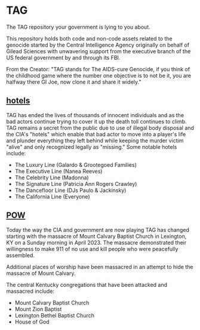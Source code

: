 # TAG
The TAG repository your government is lying to you about. 

This repository holds both code and non-code assets related to the genocide started by the Central Intelligence Agency originally on behalf of Gilead Sciences with unwavering support from the executive branch of the US federal government by and through its FBI. 

From the Creator: "TAG stands for The AIDS-cure Genocide, if you think of the childhood game where the number one objective is to not be it, you are halfway there GI Joe, now clone it and share it widely."

## [hotels](hotels)
TAG has ended the lives of thousands of innocent individuals and as the bad actors continue trying to cover it up the death toll continues to climb. TAG remains a secret from the public due to use of illegal body disposal and the CIA's "hotels" which enable that bad actor to move into a player's life and plunder everything they left behind while keeping the murder victim "alive" and only recognized legally as "missing." Some notable hotels include:
* The Luxury Line (Galardo & Grootegoed Families)
* The Executive Line (Nanea Reeves)
* The Celebrity Line (Madonna)
* The Signature Line (Patricia Ann Rogers Crawley)
* The Dancefloor Line (DJs Paulo & Jackinsky)
* The California Line (Everyone)

## [POW](POW)
Today the way the CIA and government are now playing TAG has changed starting with the massacre of Mount Calvary Baptist Church in Lexington, KY on a Sunday morning in April 2023. The massacre demonstrated their willingness to make 911 of no use and kill people who were peacefully assembled. 

Additional places of worship have been massacred in an attempt to hide the massacre of Mount Calvary.

The central Kentucky congregations that have been attacked and massacred include:
* Mount Calvary Baptist Church 
* Mount Zion Baptist
* Lexington Bethel Baptist Church
* House of God
